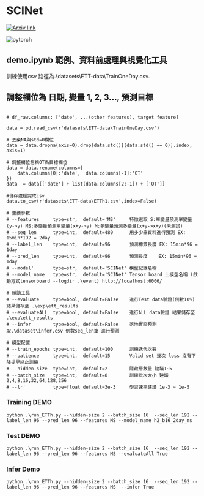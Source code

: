 # SCINet

[![Arxiv link](https://img.shields.io/badge/arXiv-Time%20Series%20is%20a%20Special%20Sequence%3A%20Forecasting%20with%20Sample%20Convolution%20and%20Interaction-%23B31B1B)](https://arxiv.org/pdf/2106.09305.pdf)

![pytorch](https://img.shields.io/badge/-PyTorch-%23EE4C2C?logo=PyTorch&labelColor=lightgrey)


## demo.ipynb 範例、資料前處理與視覺化工具
 訓練使用csv 路徑為.\datasets\ETT-data\TrainOneDay.csv.
## 調整欄位為 日期, 變量 1, 2, 3..., 預測目標

```

# df_raw.columns: ['date', ...(other features), target feature]

data = pd.read_csv(r'datasets\ETT-data\TrainOneDay.csv')

# 丟棄NA與std=0欄位
data = data.dropna(axis=0).drop(data.std()[(data.std() == 0)].index, axis=1)

# 調整欄位名稱OT為目標欄位
data = data.rename(columns={
    data.columns[0]:'date',  data.columns[-1]:'OT'
})
data  = data[['date'] + list(data.columns[2:-1]) + ['OT']]

#儲存處裡完成csv
data.to_csv(r'datasets\ETT-data\ETTh1.csv',index=False)
```

```
# 重要參數
# --features     type=str,  default='MS'     特徵選取 S:單變量預測單變量(y->y) MS:多變量預測單變量(x+y->y) M:多變量預測多變量(x+y->x+y)(未測試)
# --seq_len      type=int,  default=480      用多少筆資料進行預測 EX: 15min*192 = 2day 
# --label_len    type=int,  default=96       預測標籤長度 EX: 15min*96 = 1day 
# --pred_len     type=int,  default=96       預測長度    EX: 15min*96 = 1day 
# --model'       type=str,  default='SCINet' 模型紀錄名稱
# --model_name   type=str,  default='SCINet' Tensor board 上模型名稱 (啟動方式tensorboard --logdir .\event) http://localhost:6006/

# 輔助工具
# --evaluate     type=bool, default=False    進行Test data驗證(倒數10%) 結果儲存至 .\exp\ett_results
# --evaluateALL  type=bool, default=False    進行ALL data驗證 結果儲存至 .\exp\ett_results
# --infer        type=bool, default=False    落地實際預測 取.\dataset\infer.csv 倒數seq_len筆 進行預測

# 模型配置
# --train_epochs type=int,  default=100      訓練迭代次數
# --patience     type=int,  default=15       Valid set 幾次 loss 沒有下降提早終止訓練
# --hidden-size  type=int,  default=2        隱藏層數量 建議1~5
# --batch_size   type=int,  default=8        訓練批次大小 建議2,4,8,16,32,64,128,256
# --lr'          type=float default=3e-3     學習速率建議 1e-3 ~ 1e-5

```

### Training DEMO
```
python .\run_ETTh.py --hidden-size 2 --batch_size 16  --seq_len 192 --label_len 96 --pred_len 96 --features MS --model_name h2_b16_2day_ms 
```

### Test DEMO
```
python .\run_ETTh.py --hidden-size 2 --batch_size 16  --seq_len 192 --label_len 96 --pred_len 96 --features MS --evaluateAll True
```

### Infer Demo
```
python .\run_ETTh.py --hidden-size 2 --batch_size 16  --seq_len 192 --label_len 96 --pred_len 96 --features MS  --infer True
```
